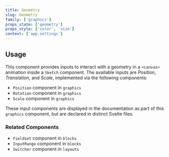 ```yaml
---
title: Geometry
slug: Geometry
family: ['graphics']
props_state: ['geometry']
props_style: ['color', 'size']
context: ['app.settings']
---
```


## Usage

This component provides inputs to interact with a geometry in a `<canvas>` animation inside a `Sketch` component.
The available inputs are _Position_, _Translation_, and _Scale_, implemented via the following components:

- `Position` component in `graphics`
- `Rotation` component in `graphics`
- `Scale` component in `graphics`

These input components are displayed in the documentation as part of this `graphics` component, but are declared in distinct Svelte files.

### Related Components

- `Fieldset` component in `blocks`
- `InputRange` component in `blocks`
- `Switcher` component in `layouts`
